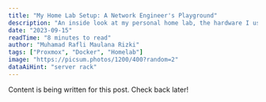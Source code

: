```yaml
---
title: "My Home Lab Setup: A Network Engineer's Playground"
description: "An inside look at my personal home lab, the hardware I use, and how I use Proxmox and Docker for virtualization and containerization."
date: "2023-09-15"
readTime: "8 minutes to read"
author: "Muhamad Rafli Maulana Rizki"
tags: ["Proxmox", "Docker", "Homelab"]
image: "https://picsum.photos/1200/400?random=2"
dataAiHint: "server rack"
---
```


Content is being written for this post. Check back later!
